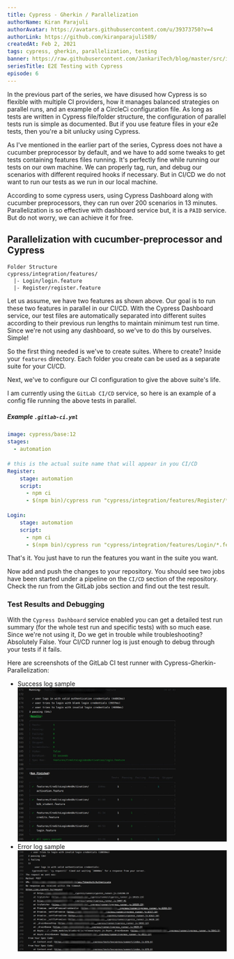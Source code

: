 ```yaml
---
title: Cypress - Gherkin / Parallelization
authorName: Kiran Parajuli
authorAvatar: https://avatars.githubusercontent.com/u/39373750?v=4
authorLink: https://github.com/kiranparajuli589/
createdAt: Feb 2, 2021
tags: cypress, gherkin, parallelization, testing
banner: https://raw.githubusercontent.com/JankariTech/blog/master/src/imgs/fallback_banner.png
seriesTitle: E2E Testing with Cypress
episode: 6
---
```


In the previous part of the series, we have disused how Cypress is so flexible with multiple CI providers, how it manages balanced strategies on parallel runs, and an example of a CircleCi configuration file. As long as tests are written in Cypress file/folder structure, the configuration of parallel tests run is simple as documented. But if you use feature files in your e2e tests, then you're a bit unlucky using Cypress.

As I've mentioned in the earlier part of the series, Cypress does not have a cucumber preprocessor by default, and we have to add some tweaks to get tests containing features files running. It's perfectly fine while running our tests on our own machine. We can properly tag, run, and debug our scenarios with different required hooks if necessary. But in CI/CD we do not want to run our tests as we run in our local machine.

According to some cypress users, using Cypress Dashboard along with cucumber preprocessors, they can run over 200 scenarios in 13 minutes. Parallelization is so effective with dashboard service but, it is a `PAID` service. But do not worry, we can achieve it for free.

## Parallelization with cucumber-preprocessor and Cypress
```
Folder Structure
cypress/integration/features/
  |- Login/login.feature
  |- Register/register.feature
```
Let us assume, we have two features as shown above. Our goal is to run these two features in parallel in our CI/CD. With the Cypress Dashboard service, our test files are automatically separated into different suites according to their previous run lengths to maintain minimum test run time. Since we're not using any dashboard, so we've to do this by ourselves. Simple!

So the first thing needed is we've to create suites. Where to create? Inside your `features` directory. Each folder you create can be used as a separate suite for your CI/CD.

Next, we've to configure our CI configuration to give the above suite's life.

I am currently using the `GitLab CI/CD` service, so here is an example of a config file running the above tests in parallel.

##### Example `.gitlab-ci.yml`
```yaml
image: cypress/base:12
stages:
  - automation

# this is the actual suite name that will appear in you CI/CD
Register:
    stage: automation
    script:
      - npm ci
      - $(npm bin)/cypress run "cypress/integration/features/Register/*.feature"

Login:
    stage: automation
    script:
      - npm ci
      - $(npm bin)/cypress run "cypress/integration/features/Login/*.feature"
```

That's it. You just have to run the features you want in the suite you want.

Now add and push the changes to your repository. You should see two jobs have been started under a pipeline on the `CI/CD` section of the repository. Check the run from the GitLab jobs section and find out the test result.

### Test Results and Debugging
With the `Cypress Dashboard` service enabled you can get a detailed test run summary (for the whole test run and specific tests) with so much ease. Since we're not using it, Do we get in trouble while troubleshooting? Absolutely False. Your CI/CD runner log is just enough to debug through your tests if it fails.

Here are screenshots of the GitLab CI test runner with Cypress-Gherkin-Parallelization:
- Success log sample
![SuccessLog][successLog]
- Error log sample
![ErrorLog][errorLog]

[successLog]: /src/assets/TestingWithCypress/images/cypress_success_log_gitlab_ci.jpg 'Success Log'
[errorLog]: /src/assets/TestingWithCypress/images/cypress_error_log_gitlab_ci.jpg 'Error Log'
